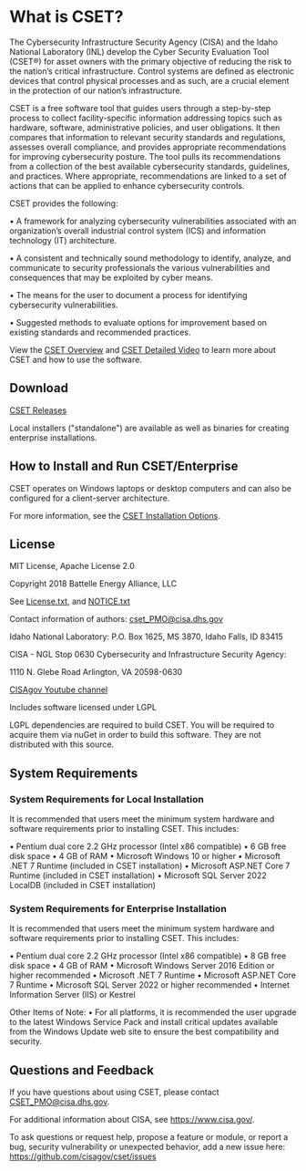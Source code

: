 
# What is CSET?
The Cybersecurity Infrastructure Security Agency (CISA) and the Idaho National Laboratory (INL) develop the Cyber Security Evaluation Tool (CSET®) for asset owners with the primary objective of reducing the risk to the nation’s critical infrastructure. Control systems are defined as electronic devices that control physical processes and as such, are a crucial element in the protection of our nation’s infrastructure.
 
CSET is a free software tool that guides users through a step-by-step process to collect facility-specific information addressing topics such as hardware, software, administrative policies, and user obligations. It then compares that information to relevant security standards and regulations, assesses overall compliance, and provides appropriate recommendations for improving cybersecurity posture. The tool pulls its recommendations from a collection of the best available cybersecurity standards, guidelines, and practices. Where appropriate, recommendations are linked to a set of actions that can be applied to enhance cybersecurity controls.
 
CSET provides the following:
 
•	A framework for analyzing cybersecurity vulnerabilities associated with an organization’s overall industrial control system (ICS) and information technology (IT) architecture.

•	A consistent and technically sound methodology to identify, analyze, and communicate to security professionals the various vulnerabilities and consequences that may be exploited by cyber means.

•	The means for the user to document a process for identifying cybersecurity vulnerabilities.

•	Suggested methods to evaluate options for improvement based on existing standards and recommended practices.

View the [CSET Overview](https://www.youtube.com/watch?v=B3xAh4iSRO0) and [CSET Detailed Video](https://www.youtube.com/watch?v=ELbvQTl4xmU) to learn more about CSET and how to use the software.

## Download
[CSET Releases](https://github.com/cisagov/cset/releases/)

Local installers ("standalone") are available as well as binaries for creating enterprise installations.

## How to Install and Run CSET/Enterprise

CSET operates on Windows laptops or desktop computers and can also be configured for a client-server architecture.

For more information, see the [CSET Installation Options](install-and-troubleshooting-guides/README.md).

## License

MIT License, Apache License 2.0

Copyright 2018 Battelle Energy Alliance, LLC

See [License.txt](License.txt), and [NOTICE.txt](NOTICE.txt)

Contact information of authors: cset_PMO@cisa.dhs.gov

Idaho National Laboratory:
P.O. Box 1625, MS 3870, Idaho Falls, ID 83415

CISA - NGL Stop 0630
Cybersecurity and Infrastructure Security Agency:

1110 N. Glebe Road
Arlington, VA 20598-0630

[CISAgov Youtube channel](https://www.youtube.com/@CISAgov)

Includes software licensed under LGPL

LGPL dependencies are required to build CSET. You will be required to acquire them via nuGet 
in order to build this software. They are not distributed with this source.

## System Requirements

### System Requirements for Local Installation

It is recommended that users meet the minimum system hardware and software requirements prior to installing CSET. This includes:

• Pentium dual core 2.2 GHz processor (Intel x86 compatible)
• 6 GB free disk space
• 4 GB of RAM
• Microsoft Windows 10 or higher
• Microsoft .NET 7 Runtime (included in CSET installation)
• Microsoft ASP.NET Core 7 Runtime (included in CSET installation)
• Microsoft SQL Server 2022 LocalDB (included in CSET installation)

### System Requirements for Enterprise Installation

It is recommended that users meet the minimum system hardware and software requirements prior to installing CSET. This includes:

• Pentium dual core 2.2 GHz processor (Intel x86 compatible)
• 8 GB free disk space
• 4 GB of RAM
• Microsoft Windows Server 2016 Edition or higher recommended
• Microsoft .NET 7 Runtime
• Microsoft ASP.NET Core 7 Runtime
• Microsoft SQL Server 2022 or higher recommended
• Internet Information Server (IIS) or Kestrel

Other Items of Note:
• For all platforms, it is recommended the user upgrade to the latest Windows Service Pack and install critical updates 
available from the Windows Update web site to ensure the best compatibility and security.

## Questions and Feedback

If you have questions about using CSET, please contact CSET_PMO@cisa.dhs.gov. 

For additional information about CISA, see https://www.cisa.gov/.

To ask questions or request help, propose a feature or module, or report a bug, security vulnerability or unexpected behavior, add a new issue here: https://github.com/cisagov/cset/issues




